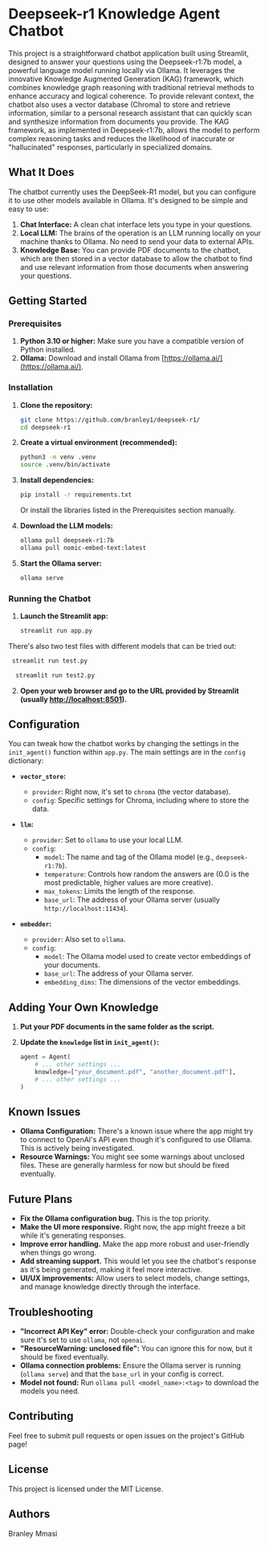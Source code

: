 # Deepseek-r1 Knowledge Agent Chatbot


This project is a straightforward chatbot application built using Streamlit, designed to answer your questions using the Deepseek-r1:7b model, a powerful language model running locally via Ollama. It leverages the innovative Knowledge Augmented Generation (KAG) framework, which combines knowledge graph reasoning with traditional retrieval methods to enhance accuracy and logical coherence. To provide relevant context, the chatbot also uses a vector database (Chroma) to store and retrieve information, similar to a personal research assistant that can quickly scan and synthesize information from documents you provide. The KAG framework, as implemented in Deepseek-r1:7b, allows the model to perform complex reasoning tasks and reduces the likelihood of inaccurate or "hallucinated" responses, particularly in specialized domains.
## What It Does

The chatbot currently uses the DeepSeek-R1 model, but you can configure it to use other models available in Ollama. It's designed to be simple and easy to use:

1. **Chat Interface:**  A clean chat interface lets you type in your questions.
2. **Local LLM:** The brains of the operation is an LLM running locally on your machine thanks to Ollama. No need to send your data to external APIs.
3. **Knowledge Base:** You can provide PDF documents to the chatbot, which are then stored in a vector database to allow the chatbot to find and use relevant information from those documents when answering your questions.

## Getting Started

### Prerequisites

1. **Python 3.10 or higher:**  Make sure you have a compatible version of Python installed.
2. **Ollama:** Download and install Ollama from [https://ollama.ai/](https://ollama.ai/).

### Installation

1. **Clone the repository:**

    ```bash
    git clone https://github.com/branley1/deepseek-r1/
    cd deepseek-r1
    ```

2. **Create a virtual environment (recommended):**

    ```bash
    python3 -m venv .venv
    source .venv/bin/activate
    ```

3. **Install dependencies:**

    ```bash
    pip install -r requirements.txt
    ```
    Or install the libraries listed in the Prerequisites section manually.

4. **Download the LLM models:**

    ```bash
    ollama pull deepseek-r1:7b
    ollama pull nomic-embed-text:latest
    ```

5. **Start the Ollama server:**

    ```bash
    ollama serve
    ```

### Running the Chatbot

1. **Launch the Streamlit app:**

    ```bash
    streamlit run app.py
    ```

  There's also two test files with different models that can be tried out: 
   ```bash
    streamlit run test.py
   ```

  ```bash
    streamlit run test2.py
  ```

  

2. **Open your web browser and go to the URL provided by Streamlit (usually [http://localhost:8501](http://localhost:8501)).**

## Configuration

You can tweak how the chatbot works by changing the settings in the `init_agent()` function within `app.py`. The main settings are in the `config` dictionary:

*   **`vector_store`:**
    *   `provider`: Right now, it's set to `chroma` (the vector database).
    *   `config`:  Specific settings for Chroma, including where to store the data.

*   **`llm`:**
    *   `provider`: Set to `ollama` to use your local LLM.
    *   `config`:
        *   `model`: The name and tag of the Ollama model (e.g., `deepseek-r1:7b`).
        *   `temperature`: Controls how random the answers are (0.0 is the most predictable, higher values are more creative).
        *   `max_tokens`: Limits the length of the response.
        *   `base_url`:  The address of your Ollama server (usually `http://localhost:11434`).

*   **`embedder`:**
    *   `provider`: Also set to `ollama`.
    *   `config`:
        *   `model`: The Ollama model used to create vector embeddings of your documents.
        *   `base_url`: The address of your Ollama server.
        *   `embedding_dims`: The dimensions of the vector embeddings.

## Adding Your Own Knowledge

1. **Put your PDF documents in the same folder as the script.**
2. **Update the `knowledge` list in `init_agent()`:**

    ```python
    agent = Agent(
        # ... other settings ...
        knowledge=["your_document.pdf", "another_document.pdf"],
        # ... other settings ...
    )
    ```

## Known Issues

*   **Ollama Configuration:** There's a known issue where the app might try to connect to OpenAI's API even though it's configured to use Ollama. This is actively being investigated.
*   **Resource Warnings:** You might see some warnings about unclosed files. These are generally harmless for now but should be fixed eventually.

## Future Plans

*   **Fix the Ollama configuration bug.** This is the top priority.
*   **Make the UI more responsive.**  Right now, the app might freeze a bit while it's generating responses.
*   **Improve error handling.** Make the app more robust and user-friendly when things go wrong.
*   **Add streaming support.**  This would let you see the chatbot's response as it's being generated, making it feel more interactive.
*   **UI/UX improvements:**  Allow users to select models, change settings, and manage knowledge directly through the interface.

## Troubleshooting

*   **"Incorrect API Key" error:**  Double-check your configuration and make sure it's set to use `ollama`, not `openai`.
*   **"ResourceWarning: unclosed file":** You can ignore this for now, but it should be fixed eventually.
*   **Ollama connection problems:** Ensure the Ollama server is running (`ollama serve`) and that the `base_url` in your config is correct.
*   **Model not found:** Run `ollama pull <model_name>:<tag>` to download the models you need.

## Contributing

Feel free to submit pull requests or open issues on the project's GitHub page!

## License

This project is licensed under the MIT License.

## Authors
Branley Mmasi
